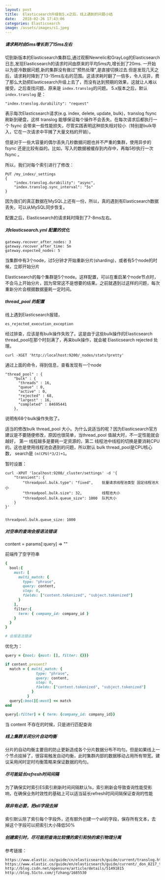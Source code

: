 ```yaml
---
layout: post
title:  Elasticsearch升级到5.x之后，线上遇到的问题小结
date:   2018-02-26 17:43:06
categories: Elasticsearch
image: /assets/images/s1.jpeg
---
```


##### 请求耗时由5ms增长到了15ms左右

切到新版本的Elasticsearch集群后,通过观察Newrelic和GrayLog的Elasticsearch日志,发现Elasticsearch的请求时间由原来的平均5ms内,增长到了20ms. 一开始以为是冷数据问题,新的集群没有做过"预热处理",是直接切换过去.但是发现几天之后，请求耗时降到了13-15ms左右的范围。这请求耗时翻了一倍多，令人诧异，费了那么大劲把Elasticsearch升级上去了，而没有达到预期的效果，这就让人难以接受。之后查找问题，原来是 `index.translog`的问题。 5.x版本之后，默认 `index.translog` 是：

```
"index.translog.durability": "request"
```

表示每次Elasticsearch请求(e.g. index, delete, update, bulk)，translog fsync 刷新到硬盘，这样 translog 能够保证每个操作不会丢失。在每次请求后都执行一个 fsync 会带来一些性能损失，尽管实践表明这种损失相对较小（特别是bulk导入，它在一次请求中平摊了大量文档的开销）。

但是对于一些大容量的偶尔丢失几秒数据问题也并不严重的集群，使用异步的 fsync 还是比较有益的。比如，写入的数据被缓存到内存中，再每5秒执行一次 fsync 。

所以，我们对每个索引进行了修改：

```
PUT /my_index/_settings
{
    "index.translog.durability": "async",
    "index.translog.sync_interval": "5s"
}
```

因为我们的真正数据在MySQL上还有一份，所以，真的遇到有Elasticsearch数据丢失，可以从MySQL同步恢复。

配置之后，Elasticsearch的请求耗时降到了7-8ms左右。

##### 对elasticsearch.yml 配置的优化

```
gateway.recover_after_nodes: 3
gateway.recover_after_time: 5m
gateway.expected_nodes: 5
```

当集群中有3个node，过5分钟才开始重新分片(sharding)，或者有5个node的时候，立即开始分片

Elasticsearch的每个集群是5个node。这样配置，可以在重启某个node节点时，不会马上开始分片，因为常常这不是想要的结果。之前就遇到过这样的问题，每次重新分片会根据数据量耗一定时间。

##### thread_pool 的配置

线上遇到Elasticsearch报错，

```
es_rejected_execution_exception
```

经过排查，应该是有bulk操作失败了。这是由于这些bulk操作的Elasticsearch thread_pool在那个时刻满了，再来bulk操作，就会被 Elasticsearch rejected 处理。

```
curl -XGET 'http://localhost:9200/_nodes/stats?pretty'
```

通过上面的命令，得到信息，查看发现有一个node
```
"thread_pool" : {
    "bulk" : {
      "threads" : 16,
      "queue" : 0,
      "active" : 0,
      "rejected" : 68,
      "largest" : 16,
      "completed" : 84695441
    },
```

说明有68个bulk操作失败了。

适当的修改bulk thread_pool 大小。为什么说适当的呢？因为Elasticsearch官方建议是不要随便修改，原因也很简单，当thread_pool 值越大时，不一定性能就会越好， 第一 线程越多是要耗一定资源的，第二 线程池中线程的切换是要消耗CPU的。这也是使用线程池会遇到的问题，所以默认 bulk thread_pool是CPU核心数， search是 `(n(CPU)*3/2)+1`。

暂时设置：

```
curl -XPUT 'localhost:9200/_cluster/settings' -d '{
    "transient": {
        "threadpool.bulk.type": "fixed",    批量请求线程池类型 固定线程池大小
        "threadpool.bulk.size": 32,         线程池大小
        "threadpool.bulk.queue_size": 1000  队列大小
    }
}'


threadpool.bulk.queue_size: 1000
```

##### 对空串的查询会报语法错误

content = params[:query] => ""

前端传了空字符串

```ruby
{
  bool:{
    must: [
      multi_match: {
        type: "phrase",
        query: content,
        slop: 0,
        fields: ["content.tokenized", "subject.tokenized"]
      }
    ],
    filter:{
      term: { company_id: company_id }
    }
  }
}

# 会报语法错误
```

优化为：

```ruby
query = {bool: {must: [], filter: {}}}

if content.present?
  match = { multi_match: {
              type: "phrase",
              query: content,
              slop: 0,
              fields: ["content.tokenized", "subject.tokenized"]
            }
          }
  query[:bool][:must] << match
end

query[:filter] = { term: {company_id: company_id}}
```

当 content 不存在的时候，只是进行匹配查询

##### 线上集群关闭分片自动均衡

分片的自动均衡主要目的防止更新造成各个分片数据分布不均匀。但是如果线上一个节点挂掉了，很容易触发自动均衡，此时集群内部的数据移动占用所有带宽。建议采用闲时定时均衡策略来保证数据的均匀。

##### 尽可能延长refresh时间间隔

为了确保实时索引ES索引刷新时间间隔默认1s，索引刷新会导致查询性能受影响，在确保业务时效性的基础上可以适当延长refresh时间间隔保证查询的性能

##### 除非有必要，把all字段去掉

索引默认除了索引每个字段外，还有额外创建一个all的字段，保存所有文本，去掉这个字段可以把索引大小降低50%

##### 创建索引时，尽可能把查询比较慢的索引和快的索引物理分离


参考链接：
```
https://www.elastic.co/guide/cn/elasticsearch/guide/current/translog.html
https://www.elastic.co/guide/en/elasticsearch/guide/current/_don_8217_t_touch_these_settings.html#_threadpools
http://blog.csdn.net/opensure/article/details/51491815
http://blog.51cto.com/jfzhang/1685530
```
